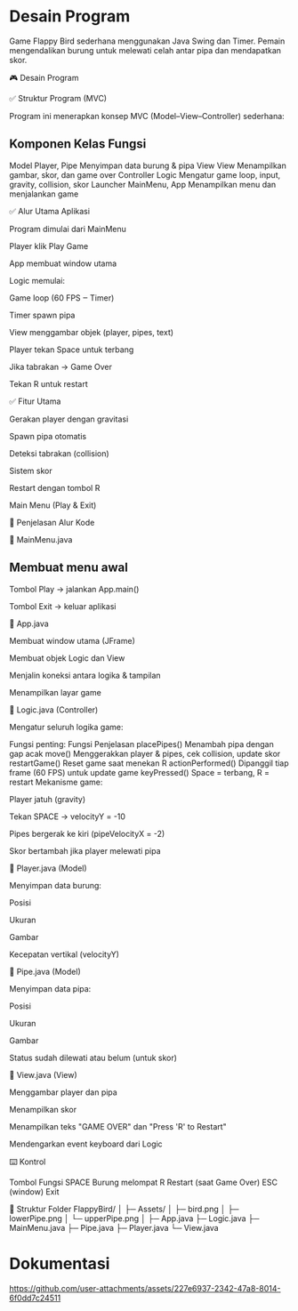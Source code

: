# Desain Program

Game Flappy Bird sederhana menggunakan Java Swing dan Timer. Pemain mengendalikan burung untuk melewati celah antar pipa dan mendapatkan skor.

🎮 Desain Program

✅ Struktur Program (MVC)

Program ini menerapkan konsep MVC (Model–View–Controller) sederhana:

## Komponen	Kelas	Fungsi
Model	Player, Pipe	Menyimpan data burung & pipa
View	View	Menampilkan gambar, skor, dan game over
Controller	Logic	Mengatur game loop, input, gravity, collision, skor
Launcher	MainMenu, App	Menampilkan menu dan menjalankan game

✅ Alur Utama Aplikasi

Program dimulai dari MainMenu

Player klik Play Game

App membuat window utama

Logic memulai:

Game loop (60 FPS ‒ Timer)

Timer spawn pipa

View menggambar objek (player, pipes, text)

Player tekan Space untuk terbang

Jika tabrakan → Game Over

Tekan R untuk restart

✅ Fitur Utama

Gerakan player dengan gravitasi

Spawn pipa otomatis

Deteksi tabrakan (collision)

Sistem skor

Restart dengan tombol R

Main Menu (Play & Exit)

🧠 Penjelasan Alur Kode

📌 MainMenu.java

## Membuat menu awal

Tombol Play → jalankan App.main()

Tombol Exit → keluar aplikasi

📌 App.java

Membuat window utama (JFrame)

Membuat objek Logic dan View

Menjalin koneksi antara logika & tampilan

Menampilkan layar game

📌 Logic.java (Controller)

Mengatur seluruh logika game:

Fungsi penting:
Fungsi	Penjelasan
placePipes()	Menambah pipa dengan gap acak
move()	Menggerakkan player & pipes, cek collision, update skor
restartGame()	Reset game saat menekan R
actionPerformed()	Dipanggil tiap frame (60 FPS) untuk update game
keyPressed()	Space = terbang, R = restart
Mekanisme game:

Player jatuh (gravity)

Tekan SPACE → velocityY = -10

Pipes bergerak ke kiri (pipeVelocityX = -2)

Skor bertambah jika player melewati pipa

📌 Player.java (Model)

Menyimpan data burung:

Posisi

Ukuran

Gambar

Kecepatan vertikal (velocityY)

📌 Pipe.java (Model)

Menyimpan data pipa:

Posisi

Ukuran

Gambar

Status sudah dilewati atau belum (untuk skor)

📌 View.java (View)

Menggambar player dan pipa

Menampilkan skor

Menampilkan teks "GAME OVER" dan "Press 'R' to Restart"

Mendengarkan event keyboard dari Logic

⌨️ Kontrol

Tombol	Fungsi
SPACE	Burung melompat
R	Restart (saat Game Over)
ESC (window)	Exit

📂 Struktur Folder
FlappyBird/
│
├─ Assets/
│   ├─ bird.png
│   ├─ lowerPipe.png
│   └─ upperPipe.png
│
├─ App.java
├─ Logic.java
├─ MainMenu.java
├─ Pipe.java
├─ Player.java
└─ View.java

# Dokumentasi

https://github.com/user-attachments/assets/227e6937-2342-47a8-8014-6f0dd7c24511

